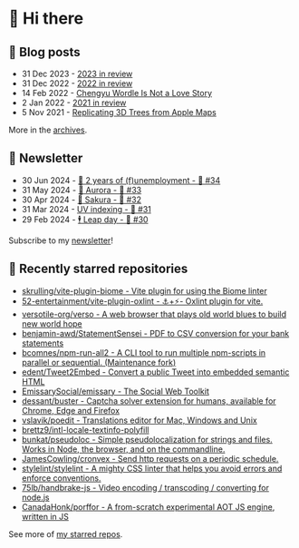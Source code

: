 # 👋 Hi there

## 📝 Blog posts

<!-- feed start -->
- 31 Dec 2023 - [2023 in review](https://cheeaun.com/blog/2023/12/2023-in-review/)
- 31 Dec 2022 - [2022 in review](https://cheeaun.com/blog/2022/12/2022-in-review/)
- 14 Feb 2022 - [Chengyu Wordle Is Not a Love Story](https://cheeaun.com/blog/2022/02/chengyu-wordle-is-not-a-love-story/)
- 2 Jan 2022 - [2021 in review](https://cheeaun.com/blog/2022/01/2021-in-review/)
- 5 Nov 2021 - [Replicating 3D Trees from Apple Maps](https://cheeaun.com/blog/2021/11/replicating-3d-trees-apple-maps/)
<!-- feed end -->

More in the [archives](https://cheeaun.com/blog/archives/).

## 📰 Newsletter

<!-- newsletter start -->
- 30 Jun 2024 - [🎂 2 years of (f)unemployment - 🥫 #34](https://cheeaun.substack.com/p/2-years-of-funemployment-34)
- 31 May 2024 - [🌌 Aurora - 🥫 #33](https://cheeaun.substack.com/p/aurora-33)
- 30 Apr 2024 - [🌸 Sakura - 🥫 #32](https://cheeaun.substack.com/p/sakura-32)
- 31 Mar 2024 - [UV indexing - 🥫 #31](https://cheeaun.substack.com/p/uv-indexing-31)
- 29 Feb 2024 - [🕴️ Leap day - 🥫 #30](https://cheeaun.substack.com/p/leap-day-30)
<!-- newsletter end -->

Subscribe to my [newsletter](https://cheeaun.substack.com/)!

## 🌟 Recently starred repositories

<!-- starred repos start -->
- [skrulling/vite-plugin-biome - Vite plugin for using the Biome linter](https://github.com/skrulling/vite-plugin-biome)
- [52-entertainment/vite-plugin-oxlint - ⚓️+⚡️- Oxlint plugin for vite.](https://github.com/52-entertainment/vite-plugin-oxlint)
- [versotile-org/verso - A web browser that plays old world blues to build new world hope](https://github.com/versotile-org/verso)
- [benjamin-awd/StatementSensei - PDF to CSV conversion for your bank statements](https://github.com/benjamin-awd/StatementSensei)
- [bcomnes/npm-run-all2 - A CLI tool to run multiple npm-scripts in parallel or sequential. (Maintenance fork)](https://github.com/bcomnes/npm-run-all2)
- [edent/Tweet2Embed - Convert a public Tweet into embedded semantic HTML](https://github.com/edent/Tweet2Embed)
- [EmissarySocial/emissary - The Social Web Toolkit](https://github.com/EmissarySocial/emissary)
- [dessant/buster - Captcha solver extension for humans, available for Chrome, Edge and Firefox](https://github.com/dessant/buster)
- [vslavik/poedit - Translations editor for Mac, Windows and Unix](https://github.com/vslavik/poedit)
- [brettz9/intl-locale-textinfo-polyfill](https://github.com/brettz9/intl-locale-textinfo-polyfill)
- [bunkat/pseudoloc - Simple pseudolocalization for strings and files. Works in Node, the browser, and on the commandline.](https://github.com/bunkat/pseudoloc)
- [JamesCowling/cronvex - Send http requests on a periodic schedule.](https://github.com/JamesCowling/cronvex)
- [stylelint/stylelint - A mighty CSS linter that helps you avoid errors and enforce conventions.](https://github.com/stylelint/stylelint)
- [75lb/handbrake-js - Video encoding / transcoding / converting for node.js](https://github.com/75lb/handbrake-js)
- [CanadaHonk/porffor - A from-scratch experimental AOT JS engine, written in JS](https://github.com/CanadaHonk/porffor)
<!-- starred repos end -->

See more of [my starred repos](https://github.com/stars/cheeaun/).
